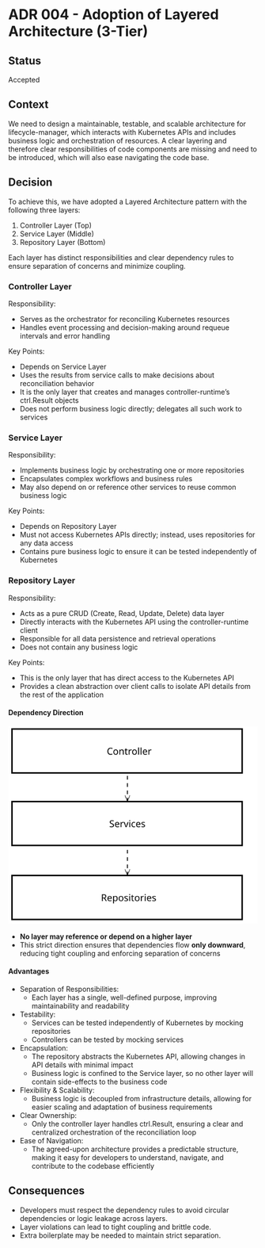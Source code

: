 # ADR 004 - Adoption of Layered Architecture (3-Tier)

## Status

Accepted

## Context

We need to design a maintainable, testable, and scalable architecture for lifecycle-manager, which interacts with Kubernetes APIs and includes business logic and orchestration of resources. A clear layering and therefore clear responsibilities of code components are missing and need to be introduced, which will also ease navigating the code base.

## Decision

To achieve this, we have adopted a Layered Architecture pattern with the following three layers:
1. Controller Layer (Top)
2. Service Layer (Middle)
3. Repository Layer (Bottom) 

Each layer has distinct responsibilities and clear dependency rules to ensure separation of concerns and minimize coupling.

### Controller Layer
Responsibility:
- Serves as the orchestrator for reconciling Kubernetes resources
- Handles event processing and decision-making around requeue intervals and error handling

Key Points:
- Depends on Service Layer
- Uses the results from service calls to make decisions about reconciliation behavior
- It is the only layer that creates and manages controller-runtime’s ctrl.Result objects
- Does not perform business logic directly; delegates all such work to services

### Service Layer
Responsibility:
- Implements business logic by orchestrating one or more repositories
- Encapsulates complex workflows and business rules
- May also depend on or reference other services to reuse common business logic

Key Points:
- Depends on Repository Layer
- Must not access Kubernetes APIs directly; instead, uses repositories for any data access
- Contains pure business logic to ensure it can be tested independently of Kubernetes

### Repository Layer
Responsibility:
- Acts as a pure CRUD (Create, Read, Update, Delete) data layer
- Directly interacts with the Kubernetes API using the controller-runtime client
- Responsible for all data persistence and retrieval operations
- Does not contain any business logic

Key Points:
- This is the only layer that has direct access to the Kubernetes API
- Provides a clean abstraction over client calls to isolate API details from the rest of the application

#### Dependency Direction
![dep dir](./../assets/layered-arch-dep-dir.svg)

- **No layer may reference or depend on a higher layer**
- This strict direction ensures that dependencies flow **only downward**, reducing tight coupling and enforcing separation of concerns

#### Advantages

- Separation of Responsibilities:
    - Each layer has a single, well-defined purpose, improving maintainability and readability
- Testability:
    - Services can be tested independently of Kubernetes by mocking repositories
    - Controllers can be tested by mocking services
- Encapsulation:
    - The repository abstracts the Kubernetes API, allowing changes in API details with minimal impact
    - Business logic is confined to the Service layer, so no other layer will contain side-effects to the business code
- Flexibility & Scalability:
    - Business logic is decoupled from infrastructure details, allowing for easier scaling and adaptation of business requirements
- Clear Ownership:
    - Only the controller layer handles ctrl.Result, ensuring a clear and centralized orchestration of the reconciliation loop
- Ease of Navigation:
    - The agreed-upon architecture provides a predictable structure, making it easy for developers to understand, navigate, and contribute to the codebase efficiently

## Consequences
- Developers must respect the dependency rules to avoid circular dependencies or logic leakage across layers.
- Layer violations can lead to tight coupling and brittle code.
- Extra boilerplate may be needed to maintain strict separation.
